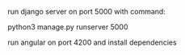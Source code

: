 run django server on port 5000 with command:

python3 manage.py runserver 5000

run angular on port 4200 and install dependencies
